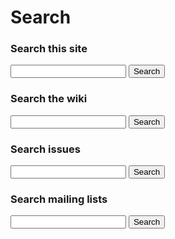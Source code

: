 # Search

### Search this site

<form id="site-search-form" action="http://www.google.com/search" method="get">
  <input type="hidden" name="sitesearch" value="qpid.apache.org"/>
  <input type="text" name="q" maxlength="255" value=""/>
  <button type="submit">Search</button>
</form>

### Search the wiki

<form id="wiki-search-form" action="http://www.google.com/search" method="get">
  <input type="hidden" name="sitesearch" value="cwiki.apache.org/qpid"/>
  <input type="text" name="q" maxlength="255" value=""/>
  <button type="submit">Search</button>
</form>

### Search issues

<form id="jira-search-form" action="?" method="post">
  <input name="text" type="text"/>
  <button type="submit">Search</button>
</form>

### Search mailing lists

<form action="http://qpid.2158936.n2.nabble.com/template/NamlServlet.jtp" method="get">
  <input type="hidden" name="macro" value="search_page"/>
  <input type="hidden" name="node" value="7106518"/>
  <input type="text" name="query"/>
  <button type="submit">Search</button>
</form>
